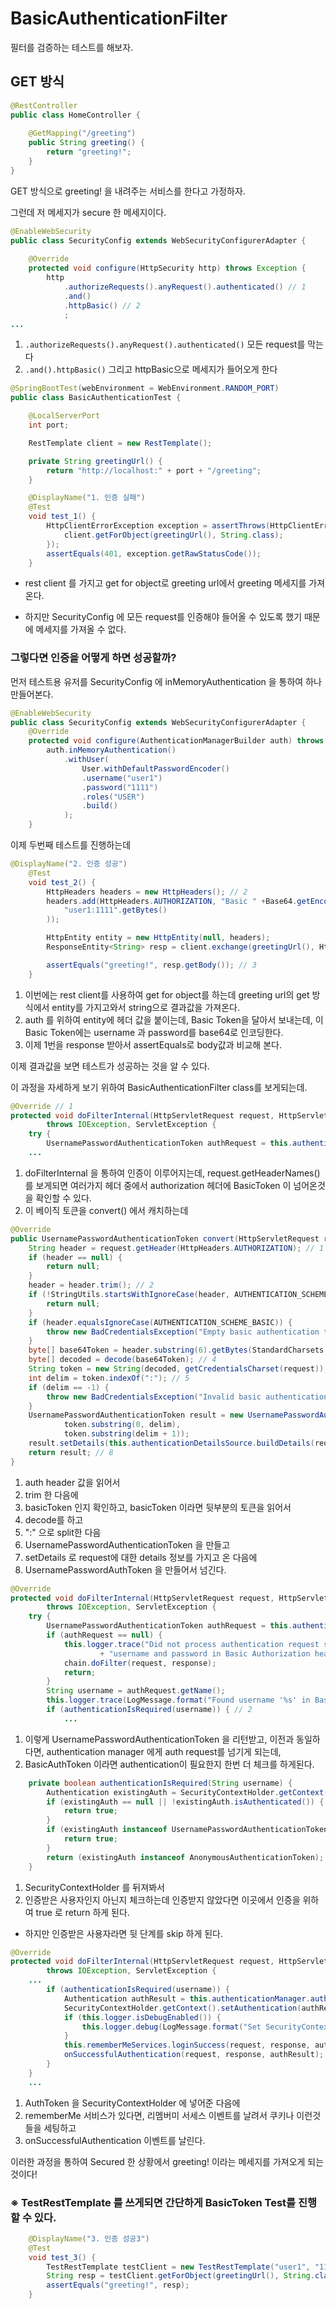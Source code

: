 # BasicAuthenticationFilter

필터를 검증하는 테스트를 해보자.

## **GET 방식**

```java
@RestController
public class HomeController {
    
    @GetMapping("/greeting")
    public String greeting() {
        return "greeting!";
    }
}
```

GET 방식으로 greeting! 을 내려주는 서비스를 한다고 가정하자.

그런데 저 메세지가 secure 한 메세지이다.

```java
@EnableWebSecurity
public class SecurityConfig extends WebSecurityConfigurerAdapter {
    
    @Override
    protected void configure(HttpSecurity http) throws Exception {
        http
            .authorizeRequests().anyRequest().authenticated() // 1
            .and()
            .httpBasic() // 2
            ;
...
```

1. `.authorizeRequests().anyRequest().authenticated()` 모든 request를 막는다
2. `.and().httpBasic()` 그리고 httpBasic으로 메세지가 들어오게 한다

```java
@SpringBootTest(webEnvironment = WebEnvironment.RANDOM_PORT)
public class BasicAuthenticationTest {

    @LocalServerPort
    int port;

    RestTemplate client = new RestTemplate();

    private String greetingUrl() {
        return "http://localhost:" + port + "/greeting";
    }

    @DisplayName("1. 인증 실패")
    @Test
    void test_1() {
        HttpClientErrorException exception = assertThrows(HttpClientErrorException.class, () -> {
            client.getForObject(greetingUrl(), String.class);
        });
        assertEquals(401, exception.getRawStatusCode());
    }
```

- rest client 를 가지고 get for object로 greeting url에서 greeting 메세지를 가져온다.

- 하지만 SecurityConfig 에 모든 request를 인증해야 들어올 수 있도록 했기 때문에 메세지를 가져올 수 없다.

### 그렇다면 인증을 어떻게 하면 성공할까?

먼저 테스트용 유저를 SecurityConfig 에 inMemoryAuthentication 을 통하여 하나 만들어본다.

```java
@EnableWebSecurity
public class SecurityConfig extends WebSecurityConfigurerAdapter {
    @Override
    protected void configure(AuthenticationManagerBuilder auth) throws Exception {
        auth.inMemoryAuthentication()
            .withUser(
                User.withDefaultPasswordEncoder()
                .username("user1")
                .password("1111")
                .roles("USER")
                .build()
            );
    }
```

이제 두번째 테스트를 진행하는데

```java
@DisplayName("2. 인증 성공")
    @Test
    void test_2() {
        HttpHeaders headers = new HttpHeaders(); // 2
        headers.add(HttpHeaders.AUTHORIZATION, "Basic " +Base64.getEncoder().encodeToString(
            "user1:1111".getBytes()
        ));

        HttpEntity entity = new HttpEntity(null, headers);
        ResponseEntity<String> resp = client.exchange(greetingUrl(), HttpMethod.GET, entity, String.class); // 1

        assertEquals("greeting!", resp.getBody()); // 3
    }
```

1. 이번에는 rest client를 사용하여 get for object를 하는데 greeting url의 get 방식에서 entity를 가지고와서 string으로 결과값을 가져온다.
2. auth 를 위하여 entity에 헤더 값을 붙이는데, Basic Token을 달아서 보내는데, 이 Basic Token에는 username 과 password를 base64로 인코딩한다.
3. 이제 1번을 response 받아서 assertEquals로 body값과 비교해 본다.

이제 결과값을 보면 테스트가 성공하는 것을 알 수 있다.

이 과정을 자세하게 보기 위하여 BasicAuthenticationFilter class를 보게되는데.

```java
@Override // 1
protected void doFilterInternal(HttpServletRequest request, HttpServletResponse response, FilterChain chain)
		throws IOException, ServletException {
	try {
		UsernamePasswordAuthenticationToken authRequest = this.authenticationConverter.convert(request); // 2
    ...
```

1. doFilterInternal 을 통하여 인증이 이루어지는데, request.getHeaderNames() 를 보게되면 여러가지 헤더 중에서 authorization 헤더에 BasicToken 이 넘어온것을 확인할 수 있다.
2. 이 베이직 토큰을 convert() 에서 캐치하는데

```java
@Override
public UsernamePasswordAuthenticationToken convert(HttpServletRequest request) {
	String header = request.getHeader(HttpHeaders.AUTHORIZATION); // 1
	if (header == null) {
		return null;
	}
	header = header.trim(); // 2
	if (!StringUtils.startsWithIgnoreCase(header, AUTHENTICATION_SCHEME_BASIC)) {
		return null;
	}
	if (header.equalsIgnoreCase(AUTHENTICATION_SCHEME_BASIC)) {
		throw new BadCredentialsException("Empty basic authentication token");
	}
	byte[] base64Token = header.substring(6).getBytes(StandardCharsets.UTF_8); // 3
	byte[] decoded = decode(base64Token); // 4
	String token = new String(decoded, getCredentialsCharset(request));
	int delim = token.indexOf(":"); // 5
	if (delim == -1) {
		throw new BadCredentialsException("Invalid basic authentication token");
	}
	UsernamePasswordAuthenticationToken result = new UsernamePasswordAuthenticationToken( // 6
            token.substring(0, delim),
			token.substring(delim + 1));
	result.setDetails(this.authenticationDetailsSource.buildDetails(request)); // 7
	return result; // 8
}
```

1. auth header 값을 읽어서 
2. trim 한 다음에
3. basicToken 인지 확인하고, basicToken 이라면 뒷부분의 토큰을 읽어서
4. decode를 하고
5. ":" 으로 split한 다음 
6. UsernamePasswordAuthenticationToken 을 만들고
7. setDetails 로 request에 대한 details 정보를 가지고 온 다음에
8. UsernamePasswordAuthToken 을 만들어서 넘긴다.

```java
@Override
protected void doFilterInternal(HttpServletRequest request, HttpServletResponse response, FilterChain chain)
		throws IOException, ServletException {
	try {
		UsernamePasswordAuthenticationToken authRequest = this.authenticationConverter.convert(request); // 1
		if (authRequest == null) {
			this.logger.trace("Did not process authentication request since failed to find "
					+ "username and password in Basic Authorization header");
			chain.doFilter(request, response);
			return;
		}
		String username = authRequest.getName();
		this.logger.trace(LogMessage.format("Found username '%s' in Basic Authorization header", username));
		if (authenticationIsRequired(username)) { // 2
			...
```

1. 이렇게 UsernamePasswordAuthenticationToken 을 리턴받고, 이전과 동일하다면, authentication manager 에게 auth request를 넘기게 되는데,
2. BasicAuthToken 이라면 authentication이 필요한지 한번 더 체크를 하게된다.

```java
	private boolean authenticationIsRequired(String username) {
		Authentication existingAuth = SecurityContextHolder.getContext().getAuthentication(); // 1
		if (existingAuth == null || !existingAuth.isAuthenticated()) { // 2
			return true;
		}
		if (existingAuth instanceof UsernamePasswordAuthenticationToken && !existingAuth.getName().equals(username)) {
			return true;
		}
		return (existingAuth instanceof AnonymousAuthenticationToken);
	}
```

1. SecurityContextHolder 를 뒤져봐서 
2. 인증받은 사용자인지 아닌지 체크하는데 인증받지 않았다면 이곳에서 인증을 위하여 true 로 return 하게 된다.
  - 하지만 인증받은 사용자라면 뒷 단계를 skip 하게 된다.

```java
@Override
protected void doFilterInternal(HttpServletRequest request, HttpServletResponse response, FilterChain chain)
		throws IOException, ServletException {
	...
		if (authenticationIsRequired(username)) {
			Authentication authResult = this.authenticationManager.authenticate(authRequest);
			SecurityContextHolder.getContext().setAuthentication(authResult); // 1
			if (this.logger.isDebugEnabled()) {
				this.logger.debug(LogMessage.format("Set SecurityContextHolder to %s", authResult));
			}
			this.rememberMeServices.loginSuccess(request, response, authResult); // 2
			onSuccessfulAuthentication(request, response, authResult); // 3
		}
	}
	...
```

1. AuthToken 을 SecurityContextHolder 에 넣어준 다음에 
2. rememberMe 서비스가 있다면, 리멤버미 서세스 이벤트를 날려서 쿠키나 이런것들을 세팅하고
3. onSuccessfulAuthentication 이벤트를 날린다.

이러한 과정을 통하여 Secured 한 상황에서 greeting! 이라는 메세지를 가져오게 되는것이다!

### ※ TestRestTemplate 를 쓰게되면 간단하게 BasicToken Test를 진행할 수 있다.

```java
    @DisplayName("3. 인증 성공3")
    @Test
    void test_3() {
        TestRestTemplate testClient = new TestRestTemplate("user1", "1111");
        String resp = testClient.getForObject(greetingUrl(), String.class);
        assertEquals("greeting!", resp);
    }
```
